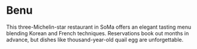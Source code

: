 # Benu

This three-Michelin-star restaurant in SoMa offers an elegant tasting menu blending Korean and French techniques. Reservations book out months in advance, but dishes like thousand-year-old quail egg are unforgettable.
